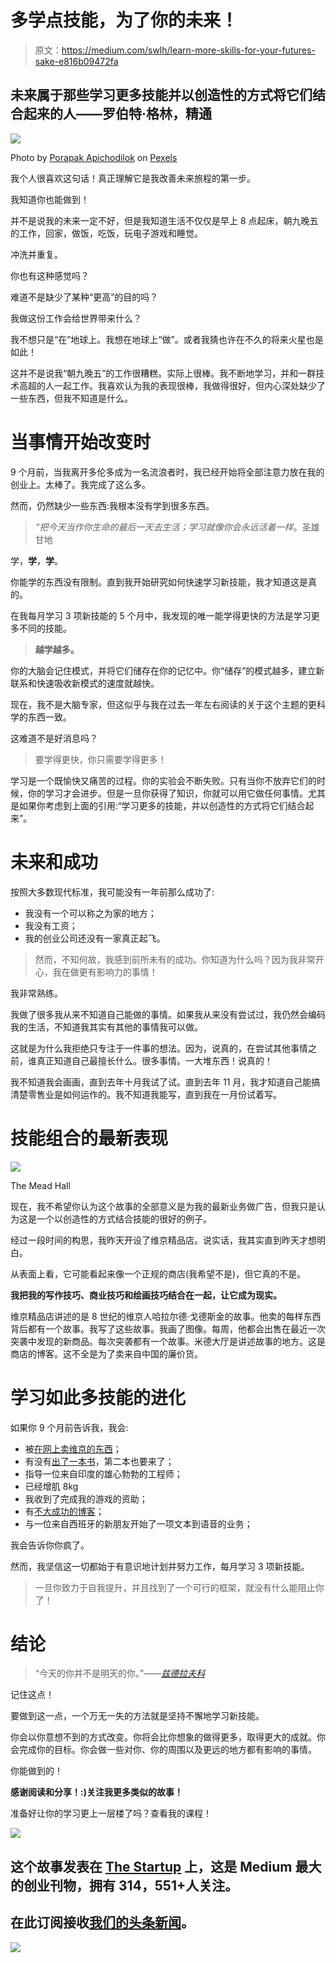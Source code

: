 # 多学点技能，为了你的未来！

> 原文：<https://medium.com/swlh/learn-more-skills-for-your-futures-sake-e816b09472fa>

## 未来属于那些学习更多技能并以创造性的方式将它们结合起来的人――罗伯特·格林，精通

![](img/ce938cefc6106d65f6b9c2d150992e47.png)

Photo by [Porapak Apichodilok](https://www.pexels.com/@nurseryart) on [Pexels](https://www.pexels.com/photo/boy-child-clouds-kid-346796/)

我个人很喜欢这句话！真正理解它是我改善未来旅程的第一步。

我知道你也能做到！

并不是说我的未来一定不好，但是我知道生活不仅仅是早上 8 点起床，朝九晚五的工作，回家，做饭，吃饭，玩电子游戏和睡觉。

冲洗并重复。

你也有这种感觉吗？

难道不是缺少了某种“更高”的目的吗？

我做这份工作会给世界带来什么？

我不想只是“在”地球上。我想在地球上“做”。或者我猜也许在不久的将来火星也是如此！

这并不是说我“朝九晚五”的工作很糟糕。实际上很棒。我不断地学习，并和一群技术高超的人一起工作。我喜欢认为我的表现很棒，我做得很好，但内心深处缺少了一些东西，但我不知道是什么。

# 当事情开始改变时

9 个月前，当我离开多伦多成为一名流浪者时，我已经开始将全部注意力放在我的创业上。太棒了。我完成了这么多。

然而，仍然缺少一些东西:我根本没有学到很多东西。

> *“把今天当作你生命的最后一天去生活；学习就像你会永远活着一样*。圣雄甘地

学，**学**，**学**。

你能学的东西没有限制。直到我开始研究如何快速学习新技能，我才知道这是真的。

在我每月学习 3 项新技能的 5 个月中，我发现的唯一能学得更快的方法是学习更多不同的技能。

> **越学越多。**

你的大脑会记住模式，并将它们储存在你的记忆中。你“储存”的模式越多，建立新联系和快速吸收新模式的速度就越快。

现在，我不是大脑专家，但这似乎与我在过去一年左右阅读的关于这个主题的更科学的东西一致。

这难道不是好消息吗？

> 要学得更快，你只需要学得更多！

学习是一个既愉快又痛苦的过程。你的实验会不断失败。只有当你不放弃它们的时候，你的学习才会进步。但是一旦你获得了知识，你就可以用它做任何事情。尤其是如果你考虑到上面的引用:“学习更多的技能，并以创造性的方式将它们结合起来”。

# 未来和成功

按照大多数现代标准，我可能没有一年前那么成功了:

*   我没有一个可以称之为家的地方；
*   我没有工资；
*   我的创业公司还没有一家真正起飞。

> 然而，不知何故，我感到前所未有的成功。你知道为什么吗？因为我非常开心，我在做更有影响力的事情！

我非常熟练。

我做了很多我从来不知道自己能做的事情。如果我从来没有尝试过，我仍然会编码我的生活，不知道我其实有其他的事情我可以做。

这就是为什么我拒绝只专注于一件事的想法。因为，说真的，在尝试其他事情之前，谁真正知道自己最擅长什么。很多事情。一大堆东西！说真的！

我不知道我会画画，直到去年十月我试了试。直到去年 11 月，我才知道自己能搞清楚零售业是如何运作的。我不知道我能写，直到我在一月份试着写。

# 技能组合的最新表现

![](img/e453d79609487e31c1836a403e5a34a5.png)

The Mead Hall

现在，我不希望你认为这个故事的全部意义是为我的最新业务做广告，但我只是认为这是一个以创造性的方式结合技能的很好的例子。

经过一段时间的构思，我昨天开设了维京精品店。说实话，我其实直到昨天才想明白。

从表面上看，它可能看起来像一个正规的商店(我希望不是)，但它真的不是。

**我把我的写作技巧、商业技巧和绘画技巧结合在一起，让它成为现实。**

维京精品店讲述的是 8 世纪的维京人哈拉尔德·戈德斯金的故事。他卖的每样东西背后都有一个故事。我写了这些故事。我画了图像。每周，他都会出售在最近一次突袭中发现的新商品。每次突袭都有一个故事。米德大厅是讲述故事的地方。这是商店的博客。这不全是为了卖来自中国的廉价货。

# 学习如此多技能的进化

如果你 9 个月前告诉我，我会:

*   被[在网上卖维京的东西](http://www.vikingboutique.com)；
*   有没有[出了一本书](https://amzn.to/2H8zKyz)，第二本也要来了；
*   指导一位来自印度的雄心勃勃的工程师；
*   已经增肌 8kg
*   我收到了完成我的游戏的资助；
*   有[不大成功的博客](/@danny_forest)；
*   与一位来自西班牙的新朋友开始了一项文本到语音的业务；

我会告诉你你疯了。

然而，我坚信这一切都始于有意识地计划并努力工作，每月学习 3 项新技能。

> 一旦你致力于自我提升，并且找到了一个可行的框架，就没有什么能阻止你了！

# 结论

> “今天的你并不是明天的你。”——[*兹德拉夫科*](https://medium.com/u/206228785f04?source=post_page-----e816b09472fa--------------------------------)

记住这点！

要做到这一点，一个万无一失的方法就是坚持不懈地学习新技能。

你会以你意想不到的方式改变。你将会比你想象的做得更多，取得更大的成就。你会完成你的目标。你会做一些对你、你的周围以及更远的地方都有影响的事情。

你能做到的！

**感谢阅读和分享！:)关注我更多类似的故事！**

准备好让你的学习更上一层楼了吗？查看我的课程！

[![](img/308a8d84fb9b2fab43d66c117fcc4bb4.png)](https://medium.com/swlh)

## 这个故事发表在 [The Startup](https://medium.com/swlh) 上，这是 Medium 最大的创业刊物，拥有 314，551+人关注。

## 在此订阅接收[我们的头条新闻](http://growthsupply.com/the-startup-newsletter/)。

[![](img/b0164736ea17a63403e660de5dedf91a.png)](https://medium.com/swlh)
